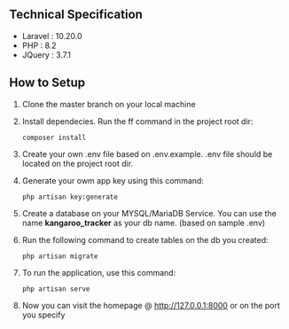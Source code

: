 ## Technical Specification
- Laravel : 10.20.0
- PHP : 8.2
- JQuery : 3.7.1

## How to Setup
1. Clone the master branch on your local machine
2. Install dependecies. Run the ff command in the project root dir:
    ```
    composer install
    ```
3. Create your own .env file based on .env.example. .env file should be located on the project root dir.

4. Generate your owm app key using this command:
    ```
    php artisan key:generate
    ```
5. Create a database on your MYSQL/MariaDB Service. You can use the name **kangaroo_tracker** as your db name. (based on sample .env)

6. Run the following command to create tables on the db you created:
    ```
    php artisan migrate
    ```
7. To run the application, use this command:
    ```
    php artisan serve
    ```
8. Now you can visit the homepage @ http://127.0.0.1:8000 or on the port you specify
